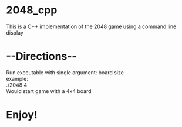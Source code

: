 # 2048_cpp

This is a C++ implementation of the 2048 game using a command line display

# --Directions--
Run executable with single argument: board size <br />
example: <br />
./2048 4 <br />
Would start game with a 4x4 board  

# Enjoy!

